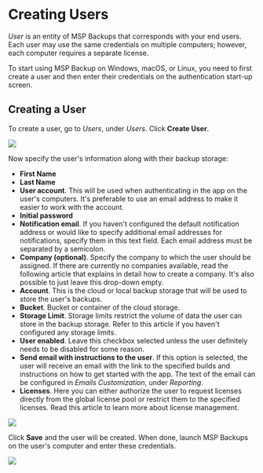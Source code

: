 # Creating Users

_User_ is an entity of MSP Backups that corresponds with your end users. Each user may use the same credentials on multiple computers; however, each computer requires a separate license.

To start using MSP Backup on Windows, macOS, or Linux, you need to first create a user and then enter their credentials on the authentication start-up screen.

## Creating a User

To create a user, go to _Users_, under _Users_. Click **Create User**.

![](https://github.com/rzakiev/documentation/tree/825c2f64ff90af49b1daa32930a61d866bc1dc67/.gitbook/assets/screenshot-2018-06-19-at-18.25.59%20%281%29.png)

Now specify the user's information along with their backup storage:

* **First Name**
* **Last Name**
* **User account**. This will be used when authenticating in the app on the user's computers. It's preferable to use an email address to make it easier to work with the account.
* **Initial password**
* **Notification email**. If you haven't configured the default notification address or would like to specify additional email addresses for notifications, specify them in this text field. Each email address must be separated by a semicolon.
* **Company \(optional\)**. Specify the company to which the user should be assigned. If there are currently no companies available, read the following article that explains in detail how to create a company. It's also possible to just leave this drop-down empty.
* **Account**. This is the cloud or local backup storage that will be used to store the user's backups.
* **Bucket**. Bucket or container of the cloud storage.
* **Storage Limit**. Storage limits restrict the volume of data the user can store in the backup storage. Refer to this article if you haven't configured any storage limits. 
* **User enabled**. Leave this checkbox selected unless the user definitely needs to be disabled for some reason. 
* **Send email with instructions to the user**. If this option is selected, the user will receive an email with the link to the specified builds and instructions on how to get started with the app. The text of the email can be configured in _Emails Customization_, under _Reporting_.
* **Licenses**. Here you can either authorize the user to request licenses directly from the global license pool or restrict them to the specified licenses. Read this article to learn more about license management.

![](https://github.com/rzakiev/documentation/tree/825c2f64ff90af49b1daa32930a61d866bc1dc67/.gitbook/assets/screenshot-2018-06-19-at-18.40.42.png)

Click **Save** and the user will be created. When done, launch MSP Backups on the user's computer and enter these credentials.

![](https://github.com/rzakiev/documentation/tree/825c2f64ff90af49b1daa32930a61d866bc1dc67/.gitbook/assets/capture%20%282%29.PNG)

